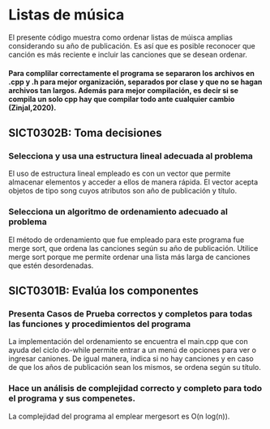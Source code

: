 # Listas de música 
El presente código muestra como ordenar listas de múisca amplias considerando su año de publicación. Es así que es posible reconocer que canción es más reciente e incluir las canciones que se desean ordenar. 

#### Para complilar correctamente el programa se separaron los archivos en .cpp y .h para mejor organización, separados por clase y que no se hagan archivos tan largos. Además para mejor compilación, es decir si se compila un solo cpp hay que compilar todo ante cualquier cambio (Zinjal,2020).

## SICT0302B: Toma decisiones 
### Selecciona y usa una estructura lineal adecuada al problema
El uso de estructura lineal empleado es con un vector que permite almacenar elementos y acceder a ellos de manera rápida. El vector acepta objetos de tipo song cuyos atributos son año de publicación y título. 

### Selecciona un algoritmo de ordenamiento adecuado al problema
El método de ordenamiento que fue empleado para este programa fue merge sort, que ordena las canciones según su año de publicación. Utilice merge sort porque me permite ordenar una lista más larga de canciones que estén desordenadas. 

## SICT0301B: Evalúa los componentes

### Presenta Casos de Prueba correctos y completos para todas las funciones y procedimientos del programa
La implementación del ordenamiento se encuentra el main.cpp que con ayuda del ciclo do-while permite entrar a un menú de opciones para ver o ingresar caniones. De igual manera, indica si no hay canciones y en caso de que los años de publicación sean los mismos, se ordena según su título. 

### Hace un análisis de complejidad correcto y completo para todo el programa y sus compenetes. 
La complejidad del programa al emplear mergesort es O(n log(n)). 
 

